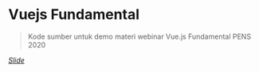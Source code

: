 # Vuejs Fundamental

> Kode sumber untuk demo materi webinar Vue.js Fundamental PENS 2020

[_Slide_](https://bit.ly/slide-vuejs)
<!-- TODO: Add playback record -->
<!-- [Rekaman Ulang]() -->

